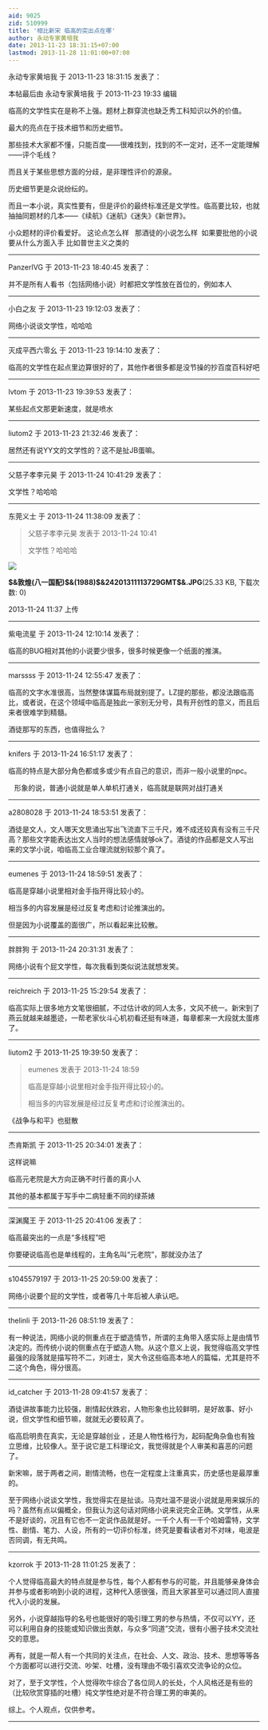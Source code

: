 ```yaml
---
aid: 9025
zid: 510999
title: '相比新宋 临高的突出点在哪'
author: 永动专家黄培我
date: 2013-11-23 18:31:15+07:00
lastmod: 2013-11-28 11:01:00+07:00
---
```


永动专家黄培我 于 2013-11-23 18:31:15 发表了：

本帖最后由 永动专家黄培我 于 2013-11-23 19:33 编辑 

临高的文学性实在是称不上强。题材上群穿流也缺乏秀工科知识以外的价值。

最大的亮点在于技术细节和历史细节。

那些技术大家都不懂，只能百度——很难找到，找到的不一定对，还不一定能理解——评个毛线？

而且关于某些思想方面的分歧，是非理性评价的源泉。

历史细节更是众说纷纭的。

而且一本小说，真实性要有，但是评价的最终标准还是文学性。临高要比较，也就抽抽同题材的几本——《续航》《迷航》《迷失》《新世界》。

小众题材的评价看爱好。 这论点怎么样   那酒徒的小说怎么样  如果要批他的小说 要从什么方面入手 比如普世主义之类的

---------

PanzerIVG 于 2013-11-23 18:40:45 发表了：

并不是所有人看书（包括网络小说）时都把文学性放在首位的，例如本人

---------

小白之友 于 2013-11-23 19:12:03 发表了：

网络小说谈文学性，哈哈哈

---------

灭成平西六零幺 于 2013-11-23 19:14:10 发表了：

临高的文学性在起点里边算很好的了，其他作者很多都是没节操的抄百度百科好吧

---------

lvtom 于 2013-11-23 19:39:53 发表了：

某些起点文那更新速度，就是喷水

---------

liutom2 于 2013-11-23 21:32:46 发表了：

居然还有说YY文的文学性的？这不是扯JB蛋嘛。

---------

父慈子孝李元昊 于 2013-11-24 10:41:29 发表了：

文学性？哈哈哈

---------

东莞义士 于 2013-11-24 11:38:09 发表了：

> 父慈子孝李元昊 发表于 2013-11-24 10:41
> 
> 文学性？哈哈哈



![](https://mirrors.tuna.tsinghua.edu.cn/osdn/lgqm/72877/113755ostlyl35o3dss33i.jpg)



**\$&敦煌(八一国配)\$&(1988)\$&24201311113729GMT\$&.JPG**(25.33 KB, 下载次数: 0)



2013-11-24 11:37 上传

---------

紫电流星 于 2013-11-24 12:10:14 发表了：

临高的BUG相对其他的小说要少很多，很多时候更像一个纸面的推演。

---------

marssss 于 2013-11-24 12:55:47 发表了：

临高的文字水准很高，当然整体谋篇布局就别提了。LZ提的那些，都没法跟临高比，或者说，在这个领域中临高是独此一家别无分号，具有开创性的意义，而且后来者很难学到精髓。

酒徒那写的东西，也值得批么？

---------

knifers 于 2013-11-24 16:51:17 发表了：

临高的特点是大部分角色都或多或少有点自己的意识，而非一般小说里的npc。

   形象的说，普通小说就是单人单机打通关，临高就是联网对战打通关

---------

a2808028 于 2013-11-24 18:53:51 发表了：

酒徒是文人，文人哪天文思涌出写出飞流直下三千尺，难不成还较真有没有三千尺高？那些文字能表达出文人当时的想法感情就够ok了。酒徒的作品都是文人写出来的文学小说，咱临高工业合理流就别较那个真了。

---------

eumenes 于 2013-11-24 18:59:51 发表了：

临高是穿越小说里相对金手指开得比较小的。

相当多的内容发展是经过反复考虑和讨论推演出的。

但是因为小说覆盖的面很广，所以看起来比较散。

---------

胖胖狗 于 2013-11-24 20:31:31 发表了：

网络小说有个屁文学性，每次我看到类似说法就想发笑。

---------

reichreich 于 2013-11-25 15:29:54 发表了：

临高实际上很多地方文笔很细腻，不过估计收的同人太多，文风不统一。新宋到了燕云就越来越墨迹，一帮老家伙斗心机初看还挺有味道，每章都来一大段就太蛋疼了。

---------

liutom2 于 2013-11-25 19:39:50 发表了：

> eumenes 发表于 2013-11-24 18:59
> 
> 临高是穿越小说里相对金手指开得比较小的。
> 
> 相当多的内容发展是经过反复考虑和讨论推演出的。



《战争与和平》也挺散

---------

杰肯斯凯 于 2013-11-25 20:34:01 发表了：

这样说嘛

临高元老院是大方向正确不时行善的真小人

其他的基本都属于写手中二病轻重不同的绿茶婊

---------

深渊魔王 于 2013-11-25 20:41:06 发表了：

临高最突出的一点是“多线程”吧

你要硬说临高也是单线程的，主角名叫“元老院”，那就没办法了

---------

s1045579197 于 2013-11-25 20:59:00 发表了：

网络小说要个屁的文学性，或者等几十年后被人承认吧。

---------

thelinli 于 2013-11-26 08:51:19 发表了：

有一种说法，网络小说的侧重点在于塑造情节，所谓的主角带入感实际上是由情节决定的。而传统小说的侧重点在于塑造人物。从这个意义上说，我觉得临高文学性最强的段落就是描写符不二，刘进士，吴大令这些临高本地人的篇幅，尤其是符不二这个角色，得分很高。

---------

id_catcher 于 2013-11-28 09:41:57 发表了：

酒徒讲故事能力比较强，剧情起伏跌宕，人物形象也比较鲜明，是好故事、好小说，但文学性和细节嘛，就就无必要较真了。

临高启明贵在真实，无论是穿越创业 ，还是人物性格行为，起码配角杂鱼也有独立思维，比较像人。至于说它是工科理论文，我觉得就是个人审美和喜恶的问题了。

新宋嘛，居于两者之间，剧情流畅，也在一定程度上注重真实，历史感也是最厚重的。

至于网络小说谈文学性，我觉得实在是扯谈。马克吐温不是说小说就是用来娱乐的吗？虽然有点以偏概全，但我认为这句话对网络小说来说完全正确。文学性，从来不是好谈的，况且有它也不一定说作品就是好。一千个人有一千个哈姆雷特，文学性、剧情、笔力、人设，所有的一切评价标准，终究是要看读者对不对味，电波是否同调，有无共鸣。

---------

kzorrok 于 2013-11-28 11:01:25 发表了：

个人觉得临高最大的特点就是参与性，每个人都有参与的可能，并且能够亲身体会并参与或者影响到小说的进程，这种代入感很强，而且大家甚至可以通过同人直接代入小说的发展。

另外，小说穿越指导的名号也能很好的吸引理工男的参与热情，不仅可以YY，还可以利用自身的技能或知识做出贡献，与众多“同道”交流，很有小圈子技术交流社交的意思。

再有，就是一帮人有一个共同的关注点，在社会、人文、政治、技术、思想等等各个方面都可以进行交流、吵架、吐槽，没有理由不吸引喜欢交流争论的众位。

对了，至于文学性，个人觉得吹牛综合了各位同人的长处，个人风格还是有些的（比较欣赏穿插的吐槽）纯文学性绝对是不符合理工男的审美的。

综上。个人观点，仅供参考。

---------

